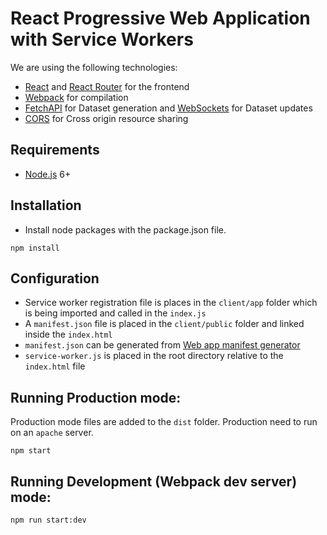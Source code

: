 # React Progressive Web Application with Service Workers

We are using the following technologies:
- [React](https://facebook.github.io/react/) and [React Router](https://reacttraining.com/react-router/) for the frontend
- [Webpack](https://webpack.github.io/) for compilation
- [FetchAPI](https://github.github.io/fetch/) for Dataset generation and [WebSockets](https://github.com/websockets/ws) for Dataset updates
- [CORS](https://www.npmjs.com/package/cors) for Cross origin resource sharing


## Requirements

- [Node.js](https://nodejs.org/en/) 6+

## Installation
- Install node packages with the package.json file.
```shell
npm install
```
## Configuration
- Service worker registration file is places in the `client/app` folder which is being imported and called in the `index.js`
- A `manifest.json` file is placed in the `client/public` folder and linked inside the `index.html`
- `manifest.json` can be generated from [Web app manifest generator](https://app-manifest.firebaseapp.com/)
- `service-worker.js` is placed in the root directory relative to the `index.html` file

## Running Production mode:

Production mode files are added to the `dist` folder. Production need to run on an `apache` server.
```shell
npm start
```

## Running Development (Webpack dev server) mode:

```shell
npm run start:dev
```
